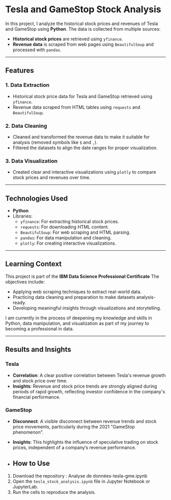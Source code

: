 # Tesla and GameStop Stock Analysis

In this project, I analyze the historical stock prices and revenues of Tesla and GameStop using **Python**. The data is collected from multiple sources:
- **Historical stock prices** are retrieved using `yfinance`.
- **Revenue data** is scraped from web pages using `BeautifulSoup` and processed with `pandas`.

---

## Features
### 1. **Data Extraction**
- Historical stock price data for Tesla and GameStop retrieved using `yfinance`.
- Revenue data scraped from HTML tables using `requests` and `BeautifulSoup`.

### 2. **Data Cleaning**
- Cleaned and transformed the revenue data to make it suitable for analysis (removed symbols like `$` and `,`).
- Filtered the datasets to align the date ranges for proper visualization.

### 3. **Data Visualization**
- Created clear and interactive visualizations using `plotly` to compare stock prices and revenues over time.

---

## Technologies Used
- **Python**
- Libraries:
  - `yfinance`: For extracting historical stock prices.
  - `requests`: For downloading HTML content.
  - `BeautifulSoup`: For web scraping and HTML parsing.
  - `pandas`: For data manipulation and cleaning.
  - `plotly`: For creating interactive visualizations.

---

## Learning Context

This project is part of the **IBM Data Science Professional Certificate**
The objectives include:
- Applying web scraping techniques to extract real-world data.
- Practicing data cleaning and preparation to make datasets analysis-ready.
- Developing meaningful insights through visualizations and storytelling.

I am currently in the process of deepening my knowledge and skills in Python, data manipulation, and visualization as part of my journey to becoming a professional in data.

---

## Results and Insights

### Tesla
- **Correlation**: A clear positive correlation between Tesla's revenue growth and stock price over time.
- **Insights**: Revenue and stock price trends are strongly aligned during periods of rapid growth, reflecting investor confidence in the company's financial performance.

### GameStop
- **Disconnect**: A visible disconnect between revenue trends and stock price movements, particularly during the 2021 "GameStop phenomenon".
- **Insights**: This highlights the influence of speculative trading on stock prices, independent of a company’s revenue performance.

- ## How to Use

1. Download the repository : Analyse de données-tesla-gme.ipynb
2. Open the `tesla_stock_analysis.ipynb` file in Jupyter Notebook or JupyterLab.
3. Run the cells to reproduce the analysis.
